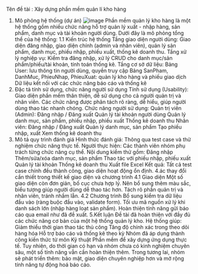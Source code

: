 Tên đề tài : Xây dựng phần mềm quản lí kho hàng 
1. Mô phỏng hệ thống (dự án)
 ![image](https://github.com/user-attachments/assets/c2c493ab-cc8d-40d1-b423-8a2e008d202a)
Phần mềm quản lý kho hàng là một hệ thống gồm nhiều chức năng hỗ trợ quản lý xuất - nhập hàng, sản phẩm, danh mục và tài khoản người dùng. Dưới đây là mô phỏng tổng thể của hệ thống:
1.1 Kiến trúc hệ thống
Tầng giao diện người dùng: Giao diện đăng nhập, giao diện chính (admin và nhân viên), quản lý sản phẩm, danh mục, phiếu nhập, phiếu xuất, thống kê doanh thu.
Tầng xử lý nghiệp vụ: Kiểm tra đăng nhập, xử lý CRUD cho danh mục/sản phẩm/phiếu/tài khoản, tính toán thống kê.
Tầng cơ sở dữ liệu:
Bảng User: lưu thông tin người dùng, quyền truy cập
Bảng SanPham, DanhMuc, PhieuNhap, PhieuXuat: quản lý kho hàng và phiếu giao dịch
Dữ liệu kết nối với các chức năng báo cáo và thống kê
2. Đặc tả tính sử dụng, chức năng người sử dụng
Tính sử dụng (Usability):
Giao diện phần mềm thân thiện, dễ sử dụng cho cả người quản trị và nhân viên.
Các chức năng được phân tách rõ ràng, dễ hiểu, giúp người dùng thao tác nhanh chóng.
Chức năng người sử dụng:
Quản trị viên (Admin):
Đăng nhập / Đăng xuất
Quản lý tài khoản người dùng
Quản lý danh mục, sản phẩm, phiếu nhập, phiếu xuất
Thống kê doanh thu
Nhân viên:
Đăng nhập / Đăng xuất
Quản lý danh mục, sản phẩm
Tạo phiếu nhập, xuất
Xem thống kê doanh thu
3. Mô tả quy trình đánh giá
Hình thức đánh giá: Thông qua test case và thử nghiệm chức năng thực tế.
Người thực hiện: Các thành viên nhóm phụ trách từng chức năng cụ thể.
Nội dung kiểm thử gồm:
Đăng nhập
Thêm/sửa/xóa danh mục, sản phẩm
Thao tác với phiếu nhập, phiếu xuất
Quản lý tài khoản
Thống kê doanh thu
Xuất file Excel
Kết quả: Tất cả test case chính đều thành công, giao diện hoạt động ổn định.
4.ác thay đổi cần thiết trong thiết kế giao diện và chương trình
4.1 Giao diện
Một số giao diện còn đơn giản, bố cục chưa hợp lý.
Nên bổ sung thêm màu sắc, biểu tượng giúp người dùng dễ thao tác hơn.
Tách rõ phần quản trị và nhân viên, tránh nhầm lẫn.
4.2 Chương trình
Bổ sung kiểm tra dữ liệu đầu vào (ràng buộc đầu vào, validate form).
Tối ưu mã nguồn xử lý khi danh sách lớn (nhập hàng loạt sản phẩm).
Hoàn thiện tính năng gửi báo cáo qua email như đã đề xuất. 
5.Kết luận
Đề tài đã hoàn thiện với đầy đủ các chức năng cơ bản của một hệ thống quản lý kho.
Hệ thống giúp:
Giảm thiểu thời gian thao tác thủ công
Tăng độ chính xác trong theo dõi hàng hóa
Hỗ trợ báo cáo và thống kê theo kỳ
Nhóm đã áp dụng thành công kiến thức từ môn Kỹ thuật Phần mềm để xây dựng ứng dụng thực tế.
Tuy nhiên, do thời gian có hạn và nhóm chưa có kinh nghiệm chuyên sâu, một số tính năng vẫn cần hoàn thiện thêm.
Trong tương lai, nhóm sẽ phát triển thêm: bảo mật, giao diện chuyên nghiệp hơn và mở rộng tính năng tự động hoá báo cáo.
